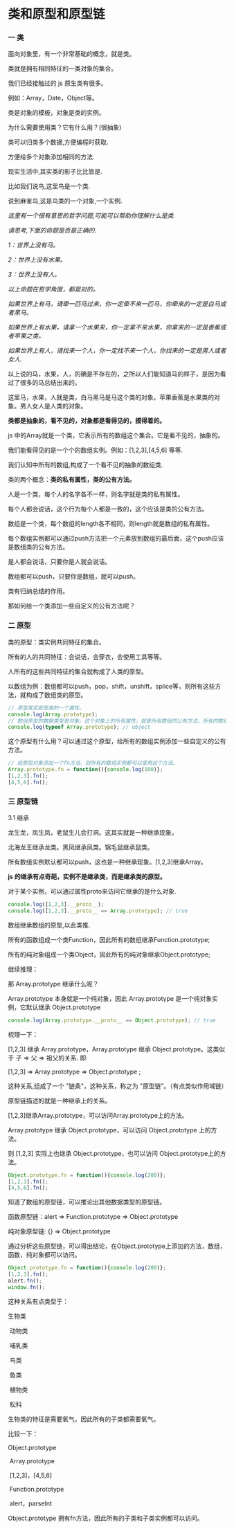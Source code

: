 # 类和原型和原型链

### 一 类

面向对象里，有一个非常基础的概念，就是类。

类就是拥有相同特征的一类对象的集合。

我们已经接触过的 js 原生类有很多。

例如：Array，Date，Object等。

类是对象的模板，对象是类的实例。

为什么需要使用类？它有什么用？(很抽象)

类可以归类多个数据,方便编程时获取.

方便给多个对象添加相同的方法.

现实生活中,其实类的影子比比皆是.

比如我们说鸟,这里鸟是一个类.

说到麻雀鸟,这是鸟类的一个对象,一个实例.



*这里有一个很有意思的哲学问题,可能可以帮助你理解什么是类.*

*请思考,下面的命题是否是正确的.*

*1：世界上没有马。*

*2：世界上没有水果。*

*3：世界上没有人。*

*以上命题在哲学角度，都是对的。*

*如果世界上有马，请牵一匹马过来，你一定牵不来一匹马，你牵来的一定是白马或者黑马。*

*如果世界上有水果，请拿一个水果来，你一定拿不来水果，你拿来的一定是香蕉或者苹果之类。*

*如果世界上有人，请找来一个人，你一定找不来一个人，你找来的一定是男人或者女人.*



以上说的马，水果，人，的确是不存在的，之所以人们能知道马的样子，是因为看过了很多的马总结出来的。

这里马，水果，人就是类，白马黑马是马这个类的对象。苹果香蕉是水果类的对象。男人女人是人类的对象。

**类都是抽象的，看不见的，对象都是看得见的，摸得着的。**



js 中的Array就是一个类，它表示所有的数组这个集合。它是看不见的，抽象的。

我们能看得见的是一个个的数组实例。例如：[1,2,3],[4,5,6] 等等. 

我们认知中所有的数组,构成了一个看不见的抽象的数组类.



类的两个概念：**类的私有属性，类的公有方法。**

人是一个类，每个人的名字各不一样，则名字就是类的私有属性。

每个人都会说话，这个行为每个人都是一致的，这个应该是类的公有方法。

数组是一个类，每个数组的length各不相同，则length就是数组的私有属性。

每个数组实例都可以通过push方法把一个元素放到数组的最后面，这个push应该是数组类的公有方法。



是人都会说话，只要你是人就会说话。

数组都可以push，只要你是数组，就可以push。

类有归纳总结的作用。

那如何给一个类添加一些自定义的公有方法呢？



### 二 原型

类的原型：类实例共同特征的集合。

所有的人的共同特征：会说话，会穿衣，会使用工具等等。

人所有的这些共同特征的集合就构成了人类的原型。

以数组为例：数组都可以push，pop，shift，unshift，splice等，则所有这些方法，就构成了数组类的原型。

```javascript
// 原型其实就是类的一个属性。
console.log(Array.prototype);
// 数组原型的数据类型是对象。这个对象上的所有属性，就是所有数组的公有方法。所有的数组都可以使用。
console.log(typeof Array.prototype); // object
```

这个原型有什么用？可以通过这个原型，给所有的数组实例添加一些自定义的公有方法。

```JavaScript
// 给原型对象添加一个fn方法，则所有的数组实例都可以使用这个方法。
Array.prototype.fn = function(){console.log(100)};
[1,2,3].fn();
[4,5,6].fn();
```



### 三 原型链

3.1 继承

龙生龙，凤生凤，老鼠生儿会打洞。这其实就是一种继承现象。

北海龙王继承龙类。黑凤继承凤类。锦毛鼠继承鼠类。

所有数组实例默认都可以push，这也是一种继承现象。[1,2,3]继承Array。

**js 的继承有点奇葩，实例不是继承类，而是继承类的原型。**

对于某个实例，可以通过属性proto来访问它继承的是什么对象.

```JavaScript
console.log([1,2,3].__proto__);
console.log([1,2,3].__proto__ == Array.prototype); // true
```

数组继承数组的原型,以此类推.

所有的函数组成一个类Function，因此所有的数组继承Function.prototype;

所有的纯对象组成一个类Object，因此所有的纯对象继承Object.prototype;

继续推理：

那 Array.prototype 继承什么呢？

Array.prototype 本身就是一个纯对象，因此 Array.prototype 是一个纯对象实例，它默认继承 Object.prototype

```javascript
console.log(Array.prototype.__proto__ == Object.prototype); // true
```

梳理一下：

[1,2,3] 继承 Array.prototype，Array.prototype 继承 Object.prototype。这类似于 子 => 父 => 祖父的关系. 即:

[1,2,3] => Array.prototype => Object.prototype ;

这种关系,组成了一个 "链条"，这种关系，称之为 "原型链"。（有点类似作用域链）

原型链描述的就是一种继承上的关系。

[1,2,3]继承Array.prototype，可以访问Array.prototype上的方法。

Array.prototype 继承 Object.prototype，可以访问 Object.prototype 上的方法。

则 [1,2,3] 实际上也继承 Object.prototype，也可以访问 Object.prototype上的方法。

```javascript
Object.prototype.fn = function(){console.log(200)};
[1,2,3].fn();
[4,5,6].fn();
```



知道了数组的原型链，可以推论出其他数据类型的原型链。

函数原型链：alert => Function.prototype => Object.prototype

纯对象原型链: {} => Object.prototype

通过分析这些原型链，可以得出结论，在Object.prototype上添加的方法，数组，函数，纯对象都可以访问。

```javascript
Object.prototype.fn = function(){console.log(200)};
[1,2,3].fn();
alert.fn();
window.fn();
```

这种关系有点类型于：

生物类

​	动物类

​		哺乳类

​		鸟类

​		鱼类

​	植物类

​		松科

生物类的特征是需要氧气，因此所有的子类都需要氧气。

比较一下：

Object.prototype

​	Array.prototype

​		[1,2,3]，[4,5,6]

​	Function.prototype

​		alert，parseInt

Object.prototype 拥有fn方法，因此所有的子类和子类实例都可以访问。

